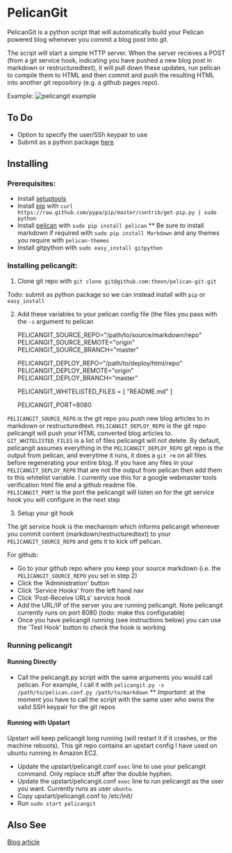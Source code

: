 # PelicanGit

PelicanGit is a python script that will automatically build your Pelican powered blog whenever you commit a blog post into git.

The script will start a simple HTTP server. When the server recieves a POST (from a git service hook, indicating you have pushed a new blog post in markdown or restructuredtext), it will pull down these updates, run pelican to compile them to HTML and then commit and push the resulting HTML into another git repository (e.g. a github pages repo).

Example:
![pelicangit example](http://lh4.googleusercontent.com/-KPeKZ92FhaE/T4IeoedMY_I/AAAAAAAACXE/fSpxiJ_iCwE/s876/PelicanGit.png)

## To Do

 * Option to specify the user/SSh keypair to use
 * Submit as a python package [here](http://pypi.python.org/pypi?%3Aaction=submit_form)

## Installing

### Prerequisites:

 * Install [setuptools](http://pypi.python.org/pypi/setuptools)
 * Install [pip](http://www.pip-installer.org/en/latest/installing.html) with `curl https://raw.github.com/pypa/pip/master/contrib/get-pip.py | sudo python` 
 * Install [pelican](http://pelican.notmyidea.org/en/2.8/getting_started.html#installing) with `sudo pip install pelican`
 ** Be sure to install markdown if required with `sudo pip install Markdown` and any themes you require with `pelican-themes` 
 * Install gitpython with `sudo easy_install gitpython`

### Installing pelicangit:

1) Clone git repo with `git clone git@github.com:theon/pelican-git.git`

Todo: submit as python package so we can instead install with `pip` or `easy_install` 

2) Add these variables to your pelican config file (the files you pass with the `-s` argument to pelican
        
    PELICANGIT_SOURCE_REPO="/path/to/source/markdown/repo"
    PELICANGIT_SOURCE_REMOTE="origin"
    PELICANGIT_SOURCE_BRANCH="master"

    PELICANGIT_DEPLOY_REPO="/path/to/deploy/html/repo"
    PELICANGIT_DEPLOY_REMOTE="origin"
    PELICANGIT_DEPLOY_BRANCH="master"
    
    PELICANGIT_WHITELISTED_FILES = [
        "README.md"
    ]
    
    PELICANGIT_PORT=8080

`PELICANGIT_SOURCE_REPO` is the git repo you push new blog articles to in markdown or restructuredtext.
`PELICANGIT_DEPLOY_REPO` is the git repo pelicangit will push your HTML converted blog articles to.
`GIT_WHITELISTED_FILES` is a list of files pelicangit will not delete. By default, pelicangit assumes everything in the `PELICANGIT_DEPLOY_REPO` git repo is the output from pelican, and everytime it runs, it does a `git rm` on all files before regenerating your entire blog. If you have any files in your `PELICANGIT_DEPLOY_REPO` that are not the output from pelican then add them to this whitelist variable. I currently use this for a google webmaster tools verification html file and a github readme file.    
`PELICANGIT_PORT` is the port the pelicangit will listen on for the git service hook you will configure in the next step

3) Setup your git hook

The git service hook is the mechanism which informs pelicangit whenever you commit content (markdown/restructuredtext) to your `PELICANGIT_SOURCE_REPO` and gets it to kick off pelican. 

For github:
 * Go to your github repo where you keep your source markdown (i.e. the `PELICANGIT_SOURCE_REPO` you set in step 2)
 * Click the 'Administration' button
 * Click 'Service Hooks' from the left hand nav
 * Click 'Post-Receive URLs' service hook
 * Add the URL/IP of the server you are running pelicangit. Note pelicangit currently runs on port 8080 (todo: make this configurable)
 * Once you have pelicangit running (see instructions below) you can use the 'Test Hook' button to check the hook is working 

### Running pelicangit

#### Running Directly

 * Call the pelicangit.py script with the same arguments you would call pelican. For example, I call it with `pelicangit.py -s /path/to/pelican.conf.py /path/to/markdown`
 ** *Important:* at the moment you have to call the script with the same user who owns the valid SSH keypair for the git repos

#### Running with Upstart

Upstart will keep pelicangit long running (will restart it if it crashes, or the machine reboots).
This git repo contains an upstart config I have used on ubuntu running in Amazon EC2.

 * Update the upstart/pelicangit.conf `exec` line to use your pelicangit command. Only replace stuff after the double hyphen.
 * Update the upstart/pelicangit.conf `exec` line to run pelicangit as the user you want. Currently runs as user `ubuntu`.
 * Copy upstart/pelicangit.conf to /etc/init/
 * Run `sudo start pelicangit`

## Also See

[Blog article](http://theon.github.com/powering-your-blog-with-pelican-and-git.html)